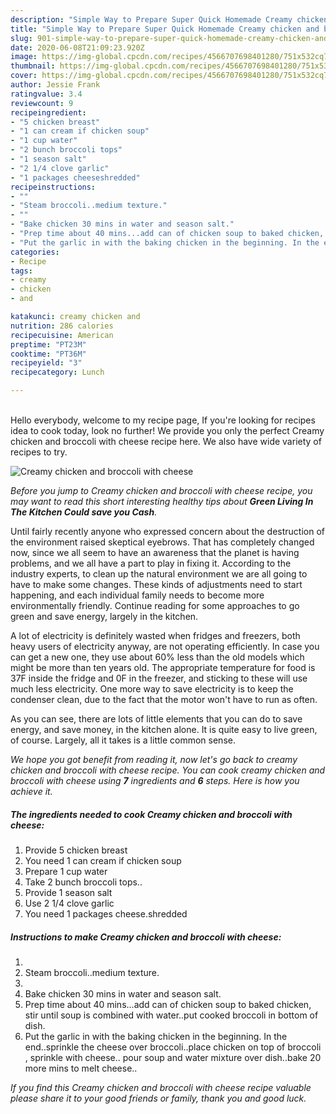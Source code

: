 ```yaml
---
description: "Simple Way to Prepare Super Quick Homemade Creamy chicken and broccoli with cheese"
title: "Simple Way to Prepare Super Quick Homemade Creamy chicken and broccoli with cheese"
slug: 901-simple-way-to-prepare-super-quick-homemade-creamy-chicken-and-broccoli-with-cheese
date: 2020-06-08T21:09:23.920Z
image: https://img-global.cpcdn.com/recipes/4566707698401280/751x532cq70/creamy-chicken-and-broccoli-with-cheese-recipe-main-photo.jpg
thumbnail: https://img-global.cpcdn.com/recipes/4566707698401280/751x532cq70/creamy-chicken-and-broccoli-with-cheese-recipe-main-photo.jpg
cover: https://img-global.cpcdn.com/recipes/4566707698401280/751x532cq70/creamy-chicken-and-broccoli-with-cheese-recipe-main-photo.jpg
author: Jessie Frank
ratingvalue: 3.4
reviewcount: 9
recipeingredient:
- "5 chicken breast"
- "1 can cream if chicken soup"
- "1 cup water"
- "2 bunch broccoli tops"
- "1 season salt"
- "2 1/4 clove garlic"
- "1 packages cheeseshredded"
recipeinstructions:
- ""
- "Steam broccoli..medium texture."
- ""
- "Bake chicken 30 mins in water and season salt."
- "Prep time about 40 mins...add can of chicken soup to baked chicken, stir until soup is combined with water..put cooked broccoli in bottom of dish."
- "Put the garlic in with the baking chicken in the beginning. In the end..sprinkle the cheese over broccoli..place chicken on top of broccoli , sprinkle with cheese.. pour soup and water mixture over dish..bake 20 more mins to melt cheese.."
categories:
- Recipe
tags:
- creamy
- chicken
- and

katakunci: creamy chicken and 
nutrition: 286 calories
recipecuisine: American
preptime: "PT23M"
cooktime: "PT36M"
recipeyield: "3"
recipecategory: Lunch

---
```

<br>
Hello everybody, welcome to my recipe page, If you're looking for recipes idea to cook today, look no further! We provide you only the perfect Creamy chicken and broccoli with cheese recipe here. We also have wide variety of recipes to try.
<br>


![Creamy chicken and broccoli with cheese](https://img-global.cpcdn.com/recipes/4566707698401280/751x532cq70/creamy-chicken-and-broccoli-with-cheese-recipe-main-photo.jpg)

<i>Before you jump to Creamy chicken and broccoli with cheese recipe, you may want to read this short interesting healthy tips about 
<strong>Green Living In The Kitchen Could save you Cash</strong>.</i>
</br>

Until fairly recently anyone who expressed concern about the destruction of the environment raised skeptical eyebrows. That has completely changed now, since we all seem to have an awareness that the planet is having problems, and we all have a part to play in fixing it. According to the industry experts, to clean up the natural environment we are all going to have to make some changes. These kinds of adjustments need to start happening, and each individual family needs to become more environmentally friendly. Continue reading for some approaches to go green and save energy, largely in the kitchen.

A lot of electricity is definitely wasted when fridges and freezers, both heavy users of electricity anyway, are not operating efficiently. In case you can get a new one, they use about 60% less than the old models which might be more than ten years old. The appropriate temperature for food is 37F inside the fridge and 0F in the freezer, and sticking to these will use much less electricity. One more way to save electricity is to keep the condenser clean, due to the fact that the motor won't have to run as often.

As you can see, there are lots of little elements that you can do to save energy, and save money, in the kitchen alone. It is quite easy to live green, of course. Largely, all it takes is a little common sense.


<i>We hope you got benefit from reading it, now let's go back to creamy chicken and broccoli with cheese recipe. You can cook creamy chicken and broccoli with cheese using <strong>7</strong> ingredients and <strong>6</strong> steps. Here is how you achieve it.
</i>

##### The ingredients needed to cook Creamy chicken and broccoli with cheese:

1. Provide 5 chicken breast
1. You need 1 can cream if chicken soup
1. Prepare 1 cup water
1. Take 2 bunch broccoli tops..
1. Provide 1 season salt
1. Use 2 1/4 clove garlic
1. You need 1 packages cheese.shredded


##### Instructions to make Creamy chicken and broccoli with cheese:

1. 
1. Steam broccoli..medium texture.
1. 
1. Bake chicken 30 mins in water and season salt.
1. Prep time about 40 mins...add can of chicken soup to baked chicken, stir until soup is combined with water..put cooked broccoli in bottom of dish.
1. Put the garlic in with the baking chicken in the beginning. In the end..sprinkle the cheese over broccoli..place chicken on top of broccoli , sprinkle with cheese.. pour soup and water mixture over dish..bake 20 more mins to melt cheese..


<i>If you find this Creamy chicken and broccoli with cheese recipe valuable please share it to your good friends or family, thank you and good luck.</i>
